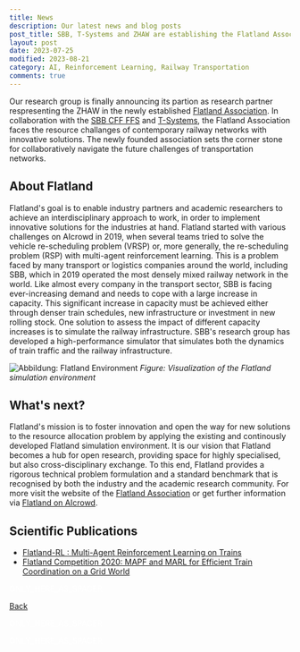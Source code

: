 ```yaml
---
title: News
description: Our latest news and blog posts
post_title: SBB, T-Systems and ZHAW are establishing the Flatland Association.
layout: post
date: 2023-07-25
modified: 2023-08-21
category: AI, Reinforcement Learning, Railway Transportation
comments: true
---
```


Our research group is finally announcing its partion as research partner respresenting the ZHAW in the newly established [Flatland Association](https://www.flatland-association.org/). 
In collaboration with the [SBB CFF FFS](https://www.sbb.ch/de) and [T-Systems](https://www.t-systems.com/de/en), the Flatland Association faces the resource challanges of contemporary railway networks with innovative 
solutions. The newly founded association sets the corner stone for collaboratively navigate the future challenges of transportation networks. 
<!-- more -->

## About Flatland

Flatland's goal is to enable industry partners and academic researchers to achieve an interdisciplinary approach to work, in order to implement innovative solutions for 
the industries at hand. Flatland started with various challenges on AIcrowd in 2019, when several teams tried to solve the vehicle re-scheduling problem (VRSP) or, more 
generally, the re-scheduling problem (RSP) with multi-agent reinforcement learning. This is a problem faced by many transport or logistics companies around the world, 
including SBB, which in 2019 operated the most densely mixed railway network in the world. Like almost every company in the transport sector, SBB is facing ever-increasing demand 
and needs to cope with a large increase in capacity. This significant increase in capacity must be achieved either through denser train schedules, new infrastructure or 
investment in new rolling stock. One solution to assess the impact of different capacity increases is to simulate the railway infrastructure. SBB's research group has 
developed a high-performance simulator that simulates both the dynamics of train traffic and the railway infrastructure.

![Abbildung: Flatland Environment](https://isandaiinaviation.github.io/pictures/flatland-env.gif)
_Figure: Visualization of the Flatland simulation environment_

## What's next?
Flatland's mission is to foster innovation and open the way for new solutions to the resource allocation problem by applying the existing and continously developed 
Flatland simulation environment. It is our vision that Flatland becomes a hub for open research, providing space for highly specialised, but also cross-disciplinary 
exchange. To this end, Flatland provides a rigorous technical problem formulation and a standard benchmark that is recognised by both the industry and the academic research 
community. For more visit the website of the [Flatland Association](https://www.flatland-association.org/) or get further information via [Flatland on AIcrowd](https://flatland.aicrowd.com/intro.html).


## Scientific Publications

- [Flatland-RL : Multi-Agent Reinforcement Learning on Trains](https://arxiv.org/pdf/2103.16511.pdf)
- [Flatland Competition 2020: MAPF and MARL for Efficient Train Coordination on a Grid World](https://arxiv.org/pdf/2012.05893.pdf)


<!--The code below is only used as spacer-->
<html>
  <p style="color:white;">ONLY_HERE_AS_SPACER</p>
</html>


[Back](https://isandaiinaviation.github.io/pages/news.html)

<!--The code below is only used as spacer-->
<html>
  <p style="color:white;">ONLY_HERE_AS_SPACER</p>
</html>
<!--The code below is only used as spacer-->
<html>
  <p style="color:white;">ONLY_HERE_AS_SPACER</p>
</html>